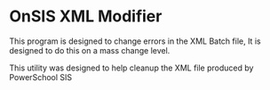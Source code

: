 # OnSIS XML Modifier

This program is designed to change errors in the XML Batch file,  It is designed to do this on a mass change level.

This utility was designed to help cleanup the XML file produced by PowerSchool SIS
